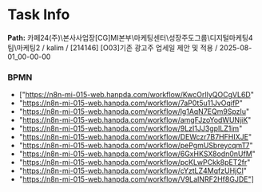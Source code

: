 # Task Info

**Path:** 카페24(주)\본사사업장\[CG]MI본부\마케팅센터\성장주도그룹\디지털마케팅4팀\마케팅2 / kalim / [214146] [O03]기존 광고주 업세일 제안 및 적용 / 2025-08-01_00-00-00

### BPMN
- ["https://n8n-mi-015-web.hanpda.com/workflow/KwcOrIlyQOCgVL6D"
- "https://n8n-mi-015-web.hanpda.com/workflow/7aP0t5u11JvOqifP"
- "https://n8n-mi-015-web.hanpda.com/workflow/lg1AqN7EQm9SpzIu"
- "https://n8n-mi-015-web.hanpda.com/workflow/amgFJzoYodWUNjiK"
- "https://n8n-mi-015-web.hanpda.com/workflow/9LzI1JJ3gpILZ1im"
- "https://n8n-mi-015-web.hanpda.com/workflow/DEWczr7B7HFHIXJE"
- "https://n8n-mi-015-web.hanpda.com/workflow/pePgmUSbreycqmT7"
- "https://n8n-mi-015-web.hanpda.com/workflow/6GxHKSX8odn0nUfM"
- "https://n8n-mi-015-web.hanpda.com/workflow/pcKLwPCkk8pET2fr"
- "https://n8n-mi-015-web.hanpda.com/workflow/cYztLZ4MqfzUHjCl"
- "https://n8n-mi-015-web.hanpda.com/workflow/V9LaINRF2Hf8GJDE"]

